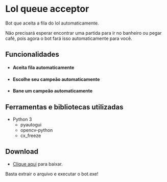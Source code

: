 # Lol queue acceptor
Bot que aceita a fila do lol automaticamente.

Não precisará esperar encontrar uma partida para ir no banheiro ou pegar café, pois agora o bot fará isso automaticamente para você.

## Funcionalidades
* #### Aceita fila automaticamente
* #### Escolhe seu campeão automaticamente
* #### Bane um campeão automaticamente


## Ferramentas e bibliotecas utilizadas
* Python 3
  * pyautogui
  * opencv-python
  * cx_freeze

## Download
* [Clique aqui](https://github.com/vitox013/bot-lol/archive/refs/tags/v3.0.1.zip) para baixar.

Basta extrair o arquivo e executar o bot.exe!
